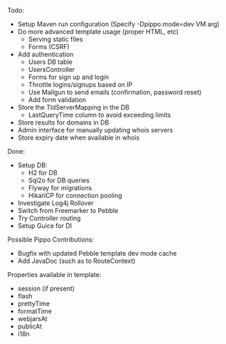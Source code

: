 Todo:
 * Setup Maven run configuration (Specify -Dpippo.mode=dev VM arg)
 * Do more advanced template usage (proper HTML, etc)
    * Serving static files
    * Forms (CSRF)
 * Add authentication
     * Users DB table
     * UsersController
     * Forms for sign up and login
     * Throttle logins/signups based on IP
     * Use Mailgun to send emails (confirmation, password reset)
     * Add form validation
 * Store the TldServerMapping in the DB
     * LastQueryTime column to avoid exceeding limits
 * Store results for domains in DB
 * Admin interface for manually updating whois servers
 * Store expiry date when available in whois
 
 
 Done:
 * Setup DB:
    * H2 for DB
    * Sql2o for DB queries
    * Flyway for migrations
    * HikariCP for connection pooling
 * Investigate Log4j Rollover
 * Switch from Freemarker to Pebble
 * Try Controller routing
 * Setup Guice for DI
 
 Possible Pippo Contributions:
 * Bugfix with updated Pebble template dev mode cache
 * Add JavaDoc (such as to RouteContext)

Properties available in template:
 * session (if present)
 * flash
 * prettyTime
 * formatTime
 * webjarsAt
 * publicAt
 * i18n

